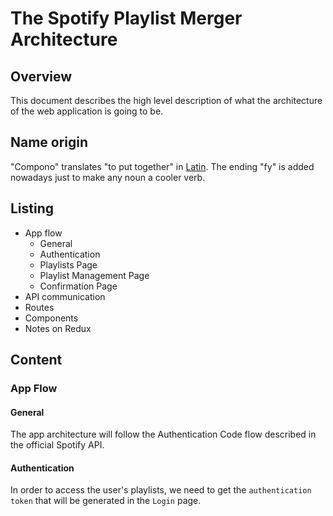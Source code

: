 # The Spotify Playlist Merger Architecture

## Overview 
This document describes the high level description of what the architecture of the web application is going to be. 

## Name origin 
"Compono" translates "to put together" in [Latin](http://www.translate-latin.com/en/dictionary-english-latin/together). The ending "fy" is added nowadays just to make any noun a cooler verb. 

## Listing
* App flow
    * General 
    * Authentication
    * Playlists Page 
    * Playlist Management Page 
    * Confirmation Page
* API communication
* Routes
* Components
* Notes on Redux

## Content

### App Flow

#### General 
The app architecture will follow the Authentication Code flow described in the official Spotify API. 

#### Authentication 
In order to access the user's playlists, we need to get the `authentication token` that will be generated in the `Login` page. 